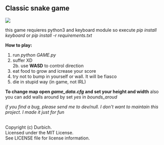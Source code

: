 ## Classic snake game
![](https://psv4.userapi.com/c520036/u203688551/docs/d16/6ddc9cfb32bb/ezgif_com-gif-maker.gif)

this game requieres python3 and keyboard module
so execute *pip install keyboard* or *pip install -r requirements.txt*

**How to play:**
1. run *python GAME.py*
2. suffer XD<br/>
2b. use **WASD** to control direction
3. eat food to grow and icrease your score
4. try not to bump in yourself or wall. It will be fiasco
5. die in stupid way (in game, not IRL)

**To change map open *game_data.cfg* and set your height and width**
also you can add walls around by set *yes* in *bounds_aroud*

*if you find a bug, please send me to dev/null. I don't want to*
*maintain this project. I made it just for fun*

<br/>
Copyright (c) Durbich.<br/>
Licensed under the MIT License.<br/>
See LICENSE file for license information.
